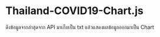 # Thailand-COVID19-Chart.js
ดึงข้อมูลจากล่าสุดจาก API มาเก็บเป็น txt แล้วแสดงผลข้อมูลออกมาเป็น Chart

